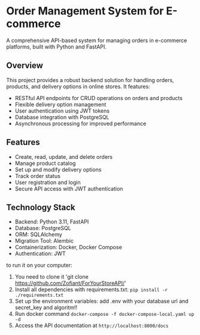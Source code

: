 # Order Management System for E-commerce

A comprehensive API-based system for managing orders in e-commerce platforms, built with Python and FastAPI.

## Overview

This project provides a robust backend solution for handling orders, products, and delivery options in online stores. It features:

- RESTful API endpoints for CRUD operations on orders and products
- Flexible delivery option management
- User authentication using JWT tokens
- Database integration with PostgreSQL
- Asynchronous processing for improved performance

## Features

- Create, read, update, and delete orders
- Manage product catalog
- Set up and modify delivery options
- Track order status
- User registration and login
- Secure API access with JWT authentication

## Technology Stack

- Backend: Python 3.11, FastAPI
- Database: PostgreSQL
- ORM: SQLAlchemy
- Migration Tool: Alembic
- Containerization: Docker, Docker Compose
- Authentication: JWT

to run it on your computer:
1) You need to clone it 'git clone https://github.com/Zofiant/ForYourStoreAPI/'
2) Install all dependencies with requirements.txt: `pip install -r ./requirements.txt`
3) Set up the environment variables: add .env with your database url and secret_key and algoritm!!
4) Run docker command `docker-compose -f docker-compose-local.yaml up -d`
5) Access the API documentation at `http://localhost:8000/docs`
